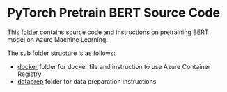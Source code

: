 # PyTorch Pretrain BERT Source Code
This folder contains source code and instructions on pretraining BERT model on Azure Machine Learning. 

The sub folder structure is as follows:
- [docker](./docker/) folder for docker file and instruction to use Azure Container Registry
- [dataprep](./datapre/) folder for data preparation instructions
